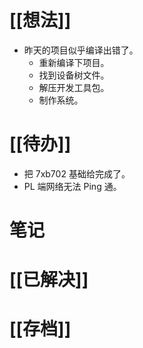 # [[想法]]
- 昨天的项目似乎编译出错了。
	- 重新编译下项目。
	- 找到设备树文件。
	- 解压开发工具包。
	- 制作系统。
# [[待办]]
- 把 7xb702 基础给完成了。
- PL 端网络无法 Ping 通。

# 笔记

# [[已解决]]

# [[存档]]